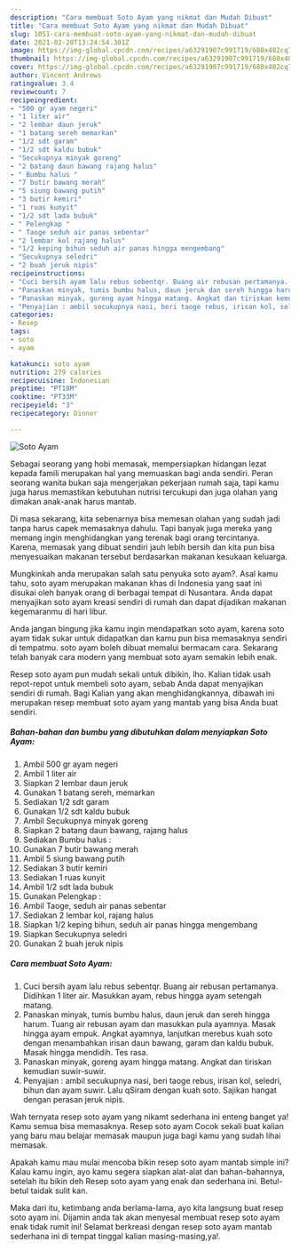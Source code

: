 ```yaml
---
description: "Cara membuat Soto Ayam yang nikmat dan Mudah Dibuat"
title: "Cara membuat Soto Ayam yang nikmat dan Mudah Dibuat"
slug: 1051-cara-membuat-soto-ayam-yang-nikmat-dan-mudah-dibuat
date: 2021-02-20T13:24:54.301Z
image: https://img-global.cpcdn.com/recipes/a63291907c991719/680x482cq70/soto-ayam-foto-resep-utama.jpg
thumbnail: https://img-global.cpcdn.com/recipes/a63291907c991719/680x482cq70/soto-ayam-foto-resep-utama.jpg
cover: https://img-global.cpcdn.com/recipes/a63291907c991719/680x482cq70/soto-ayam-foto-resep-utama.jpg
author: Vincent Andrews
ratingvalue: 3.4
reviewcount: 7
recipeingredient:
- "500 gr ayam negeri"
- "1 liter air"
- "2 lembar daun jeruk"
- "1 batang sereh memarkan"
- "1/2 sdt garam"
- "1/2 sdt kaldu bubuk"
- "Secukupnya minyak goreng"
- "2 batang daun bawang rajang halus"
- " Bumbu halus "
- "7 butir bawang merah"
- "5 siung bawang putih"
- "3 butir kemiri"
- "1 ruas kunyit"
- "1/2 sdt lada bubuk"
- " Pelengkap "
- " Taoge seduh air panas sebentar"
- "2 lembar kol rajang halus"
- "1/2 keping bihun seduh air panas hingga mengembang"
- "Secukupnya seledri"
- "2 buah jeruk nipis"
recipeinstructions:
- "Cuci bersih ayam lalu rebus sebentqr. Buang air rebusan pertamanya. Didihkan 1 liter air. Masukkan ayam, rebus hingga ayam setengah matang."
- "Panaskan minyak, tumis bumbu halus, daun jeruk dan sereh hingga harum. Tuang air rebusan ayam dan masukkan pula ayamnya. Masak hingga ayam empuk. Angkat ayamnya, lanjutkan merebus kuah soto dengan menambahkan irisan daun bawang, garam dan kaldu bubuk. Masak hingga mendidih. Tes rasa."
- "Panaskan minyak, goreng ayam hingga matang. Angkat dan tiriskan kemudian suwir-suwir."
- "Penyajian : ambil secukupnya nasi, beri taoge rebus, irisan kol, seledri, bihun dan ayam suwir. Lalu qSiram dengan kuah soto. Sajikan hangat dengan perasan jeruk nipis."
categories:
- Resep
tags:
- soto
- ayam

katakunci: soto ayam 
nutrition: 279 calories
recipecuisine: Indonesian
preptime: "PT18M"
cooktime: "PT33M"
recipeyield: "3"
recipecategory: Dinner

---
```



![Soto Ayam](https://img-global.cpcdn.com/recipes/a63291907c991719/680x482cq70/soto-ayam-foto-resep-utama.jpg)

Sebagai seorang yang hobi memasak, mempersiapkan hidangan lezat kepada famili merupakan hal yang memuaskan bagi anda sendiri. Peran seorang  wanita bukan saja mengerjakan pekerjaan rumah saja, tapi kamu juga harus memastikan kebutuhan nutrisi tercukupi dan juga olahan yang dimakan anak-anak harus mantab.

Di masa  sekarang, kita sebenarnya bisa memesan olahan yang sudah jadi tanpa harus capek memasaknya dahulu. Tapi banyak juga mereka yang memang ingin menghidangkan yang terenak bagi orang tercintanya. Karena, memasak yang dibuat sendiri jauh lebih bersih dan kita pun bisa menyesuaikan makanan tersebut berdasarkan makanan kesukaan keluarga. 



Mungkinkah anda merupakan salah satu penyuka soto ayam?. Asal kamu tahu, soto ayam merupakan makanan khas di Indonesia yang saat ini disukai oleh banyak orang di berbagai tempat di Nusantara. Anda dapat menyajikan soto ayam kreasi sendiri di rumah dan dapat dijadikan makanan kegemaranmu di hari libur.

Anda jangan bingung jika kamu ingin mendapatkan soto ayam, karena soto ayam tidak sukar untuk didapatkan dan kamu pun bisa memasaknya sendiri di tempatmu. soto ayam boleh dibuat memalui bermacam cara. Sekarang telah banyak cara modern yang membuat soto ayam semakin lebih enak.

Resep soto ayam pun mudah sekali untuk dibikin, lho. Kalian tidak usah repot-repot untuk membeli soto ayam, sebab Anda dapat menyajikan sendiri di rumah. Bagi Kalian yang akan menghidangkannya, dibawah ini merupakan resep membuat soto ayam yang mantab yang bisa Anda buat sendiri.

<!--inarticleads1-->

##### Bahan-bahan dan bumbu yang dibutuhkan dalam menyiapkan Soto Ayam:

1. Ambil 500 gr ayam negeri
1. Ambil 1 liter air
1. Siapkan 2 lembar daun jeruk
1. Gunakan 1 batang sereh, memarkan
1. Sediakan 1/2 sdt garam
1. Gunakan 1/2 sdt kaldu bubuk
1. Ambil Secukupnya minyak goreng
1. Siapkan 2 batang daun bawang, rajang halus
1. Sediakan  Bumbu halus :
1. Gunakan 7 butir bawang merah
1. Ambil 5 siung bawang putih
1. Sediakan 3 butir kemiri
1. Sediakan 1 ruas kunyit
1. Ambil 1/2 sdt lada bubuk
1. Gunakan  Pelengkap :
1. Ambil  Taoge, seduh air panas sebentar
1. Sediakan 2 lembar kol, rajang halus
1. Siapkan 1/2 keping bihun, seduh air panas hingga mengembang
1. Siapkan Secukupnya seledri
1. Gunakan 2 buah jeruk nipis




<!--inarticleads2-->

##### Cara membuat Soto Ayam:

1. Cuci bersih ayam lalu rebus sebentqr. Buang air rebusan pertamanya. Didihkan 1 liter air. Masukkan ayam, rebus hingga ayam setengah matang.
1. Panaskan minyak, tumis bumbu halus, daun jeruk dan sereh hingga harum. Tuang air rebusan ayam dan masukkan pula ayamnya. Masak hingga ayam empuk. Angkat ayamnya, lanjutkan merebus kuah soto dengan menambahkan irisan daun bawang, garam dan kaldu bubuk. Masak hingga mendidih. Tes rasa.
1. Panaskan minyak, goreng ayam hingga matang. Angkat dan tiriskan kemudian suwir-suwir.
1. Penyajian : ambil secukupnya nasi, beri taoge rebus, irisan kol, seledri, bihun dan ayam suwir. Lalu qSiram dengan kuah soto. Sajikan hangat dengan perasan jeruk nipis.




Wah ternyata resep soto ayam yang nikamt sederhana ini enteng banget ya! Kamu semua bisa memasaknya. Resep soto ayam Cocok sekali buat kalian yang baru mau belajar memasak maupun juga bagi kamu yang sudah lihai memasak.

Apakah kamu mau mulai mencoba bikin resep soto ayam mantab simple ini? Kalau kamu ingin, ayo kamu segera siapkan alat-alat dan bahan-bahannya, setelah itu bikin deh Resep soto ayam yang enak dan sederhana ini. Betul-betul taidak sulit kan. 

Maka dari itu, ketimbang anda berlama-lama, ayo kita langsung buat resep soto ayam ini. Dijamin anda tak akan menyesal membuat resep soto ayam enak tidak rumit ini! Selamat berkreasi dengan resep soto ayam mantab sederhana ini di tempat tinggal kalian masing-masing,ya!.

